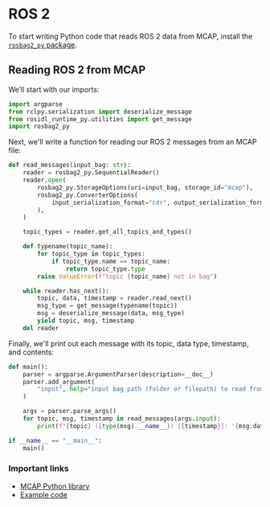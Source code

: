 # ROS 2

To start writing Python code that reads ROS 2 data from MCAP, install the [`rosbag2_py` package](https://index.ros.org/p/rosbag2_py/).

## Reading ROS 2 from MCAP

We’ll start with our imports:

```python
import argparse
from rclpy.serialization import deserialize_message
from rosidl_runtime_py.utilities import get_message
import rosbag2_py
```

Next, we'll write a function for reading our ROS 2 messages from an MCAP file:

```python
def read_messages(input_bag: str):
    reader = rosbag2_py.SequentialReader()
    reader.open(
        rosbag2_py.StorageOptions(uri=input_bag, storage_id="mcap"),
        rosbag2_py.ConverterOptions(
            input_serialization_format="cdr", output_serialization_format="cdr"
        ),
    )

    topic_types = reader.get_all_topics_and_types()

    def typename(topic_name):
        for topic_type in topic_types:
            if topic_type.name == topic_name:
                return topic_type.type
        raise ValueError(f"topic {topic_name} not in bag")

    while reader.has_next():
        topic, data, timestamp = reader.read_next()
        msg_type = get_message(typename(topic))
        msg = deserialize_message(data, msg_type)
        yield topic, msg, timestamp
    del reader
```

Finally, we'll print out each message with its topic, data type, timestamp, and contents:

```python
def main():
    parser = argparse.ArgumentParser(description=__doc__)
    parser.add_argument(
        "input", help="input bag path (folder or filepath) to read from"
    )

    args = parser.parse_args()
    for topic, msg, timestamp in read_messages(args.input):
        print(f"{topic} ({type(msg).__name__}) [{timestamp}]: '{msg.data}'")

if __name__ == "__main__":
    main()
```

### Important links

- [MCAP Python library](https://github.com/foxglove/mcap/tree/main/python/mcap)
- [Example code](https://github.com/foxglove/mcap/tree/main/python/examples/ros2)
